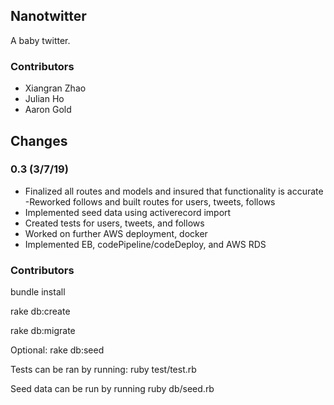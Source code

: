 ## Nanotwitter

A baby twitter.

### Contributors
- Xiangran Zhao
- Julian Ho
- Aaron Gold

## Changes

### 0.3 (3/7/19)

- Finalized all routes and models and insured that functionality is accurate
  -Reworked follows and built routes for users, tweets, follows
- Implemented seed data using activerecord import
- Created tests for users, tweets, and follows
- Worked on further AWS deployment, docker
- Implemented EB, codePipeline/codeDeploy, and AWS RDS


### Contributors

bundle install

rake db:create

rake db:migrate

Optional: rake db:seed

Tests can be ran by running:
ruby test/test.rb

Seed data can be run by running
ruby db/seed.rb
